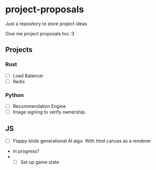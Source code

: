 # project-proposals
Just a repository to store project ideas

Give me project proposals too :3

## Projects
### Rust
- [ ] Load Balancer
- [ ] Redis
### Python
- [ ] Recommendation Engine
- [ ] Image signing to verify ownership.
## JS
- [ ] Flappy birds generational AI algo. With html canvas as a renderer
- In progress?
- - [ ] Set up game state
